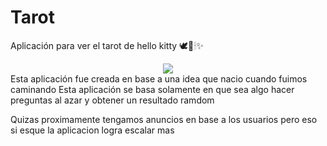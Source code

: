 # Tarot
Aplicación para ver el tarot de hello kitty 🕊🔮🕯✨

<div align="center">
    <img src="https://i.pinimg.com/originals/04/78/e6/0478e6056d0a6f4e4ba0ac53b77904aa.gif">
</div>
Esta aplicación fue creada en base  a una idea que nacio cuando fuimos caminando 
Esta aplicación se basa solamente en que sea algo hacer preguntas al azar y obtener un resultado ramdom

Quizas proximamente tengamos anuncios en base a los usuarios pero eso si esque la aplicacion logra escalar mas

